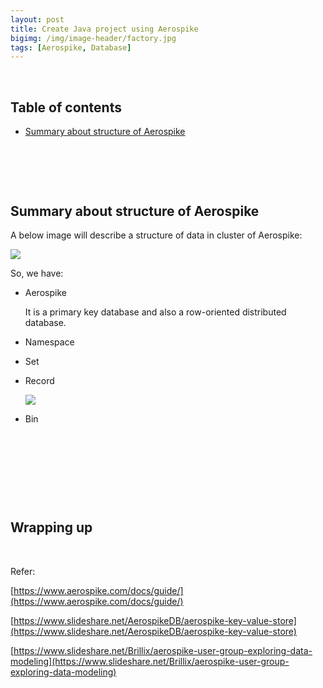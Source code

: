 ```yaml
---
layout: post
title: Create Java project using Aerospike
bigimg: /img/image-header/factory.jpg
tags: [Aerospike, Database]
---
```




<br>

## Table of contents
- [Summary about structure of Aerospike](#summary-about-structure-of-aerospike)




<br>

## 






<br>

## Summary about structure of Aerospike

A below image will describe a structure of data in cluster of Aerospike:

![](../img/Database/aerospike/storage-architecture.png)

So, we have:
- Aerospike 
    
    It is a primary key database and also a row-oriented distributed database.

- Namespace



- Set


- Record

    ![](../img/Database/aerospike/primary-key-record.png)

    


- Bin



<br>

## 





<br>

## 






<br>

## Wrapping up






<br>

Refer:

[https://www.aerospike.com/docs/guide/](https://www.aerospike.com/docs/guide/)

[https://www.slideshare.net/AerospikeDB/aerospike-key-value-store](https://www.slideshare.net/AerospikeDB/aerospike-key-value-store)

[https://www.slideshare.net/Brillix/aerospike-user-group-exploring-data-modeling](https://www.slideshare.net/Brillix/aerospike-user-group-exploring-data-modeling)


